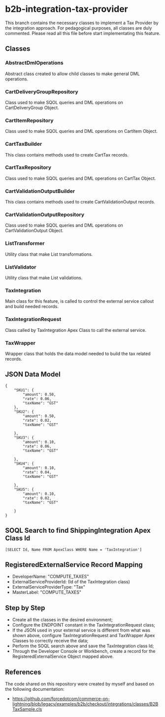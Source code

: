 # b2b-integration-tax-provider

This branch contains the necessary classes to implement a Tax Provider by the integration approach. For pedagogical purposes, all classes are duly commented. Please read all this file before start implementating this feature.


## Classes

### AbstractDmlOperations
Abstract class created to allow child classes to make general DML operations.
### CartDeliveryGroupRepository
Class used to make SQOL queries and DML operations on CartDeliveryGroup Object.
### CartItemRepository
Class used to make SQOL queries and DML operations on CartItem Object.
### CartTaxBuilder
This class contains methods used to create CartTax records.
### CartTaxRepository
Class used to make SQOL queries and DML operations on CartTax Object.
### CartValidationOutputBuilder
This class contains methods used to create CartValidationOutput records.
### CartValidationOutputRepository
Class used to make SQOL queries and DML operations on CartValidationOutput Object.
### ListTransformer
Utility class that make List transformations.
### ListValidator
Utility class that make List validations.
### TaxIntegration
Main class for this feature, is called to control the external service callout and build needed records.
### TaxIntegrationRequest
Class called by TaxIntegration Apex Class to call the external service.
### TaxWrapper
Wrapper class that holds the data model needed to build the tax related records.


## JSON Data Model
```
{
    "SKU1": {
        "amount": 0.50,
        "rate": 0.06,
        "taxName": "GST"
    },
    "SKU2": {
        "amount": 0.50,
        "rate": 0.02,
        "taxName": "GST"
    
    },
    "SKU3": {
        "amount": 0.10,
        "rate": 0.06,
        "taxName": "GST"
    
    },
    "SKU4": {
        "amount": 0.10,
        "rate": 0.04,
        "taxName": "GST"
    
    },
    "SKU5": {
        "amount": 0.10,
        "rate": 0.02,
        "taxName": "GST"
    
    }
}
```


## SOQL Search to find ShippingIntegration Apex Class Id
```
[SELECT Id, Name FROM ApexClass WHERE Name = 'TaxIntegration']
```


## RegisteredExternalService Record Mapping
- DeveloperName: "COMPUTE_TAXES"
- ExternalServiceProviderId: (Id of the TaxIntegration class)
- ExternalServiceProviderType: "Tax"
- MasterLabel: "COMPUTE_TAXES"


## Step by Step
- Create all the classes in the desired environment;
- Configure the ENDPOINT constant in the TaxIntegrationRequest class;
- If the JSON used in your external service is different from what was shown above, configure TaxIntegrationRequest and TaxWrapper Apex Classes to correctly receive the data;
- Perform the SOQL search above and save the TaxIntegration class Id;
- Through the Developer Console or Workbench, create a record for the RegisteredExternalService Object mapped above.


## References

The code shared on this repository were created by myself and based on the following documentation:
- https://github.com/forcedotcom/commerce-on-lightning/blob/legacy/examples/b2b/checkout/integrations/classes/B2BTaxSample.cls
